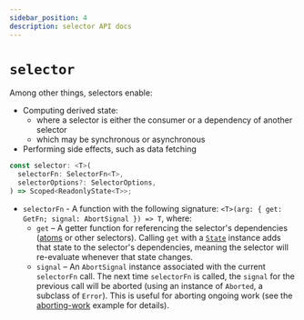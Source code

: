 ```yaml
---
sidebar_position: 4
description: selector API docs
---
```


# `selector`

Among other things, selectors enable:

- Computing derived state:
  - where a selector is either the consumer or a dependency of another selector
  - which may be synchronous or asynchronous
- Performing side effects, such as data fetching

```ts
const selector: <T>(
  selectorFn: SelectorFn<T>,
  selectorOptions?: SelectorOptions,
) => Scoped<ReadonlyState<T>>;
```

- `selectorFn` - A function with the following signature: `<T>(arg: { get: GetFn; signal: AbortSignal }) => T`, where:
  - `get` – A getter function for referencing the selector's dependencies ([atoms](./atom.md) or other selectors). Calling `get` with a [`State`](./state.md#statet) instance adds that state to the selector's dependencies, meaning the selector will re-evaluate whenever that state changes.
  - `signal` – An `AbortSignal` instance associated with the current `selectorFn` call. The next time `selectorFn` is called, the `signal` for the previous call will be aborted (using an instance of `Aborted`, a subclass of `Error`). This is useful for aborting ongoing work (see the [aborting-work](https://github.com/rkrupinski/stan/tree/master/packages/examples/aborting-work) example for details).

